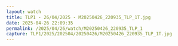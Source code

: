 ```yaml
---
layout: watch
title: TLP1 - 26/04/2025 - M20250426_220935_TLP_1T.jpg
date: 2025-04-26 22:09:35
permalink: /2025/04/26/watch/M20250426_220935_TLP_1
capture: TLP1/2025/202504/20250426/M20250426_220935_TLP_1T.jpg
---
```

